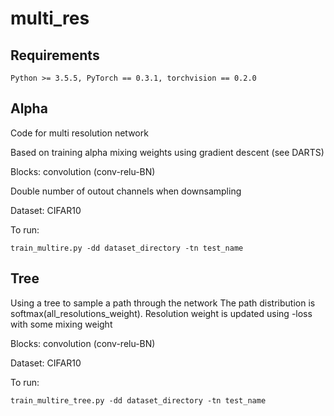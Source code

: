 # multi_res
## Requirements
`
Python >= 3.5.5, PyTorch == 0.3.1, torchvision == 0.2.0
` 

## Alpha

Code for multi resolution network 

Based on training alpha mixing weights using gradient descent (see DARTS)

Blocks: convolution (conv-relu-BN)

Double number of outout channels when downsampling

Dataset: CIFAR10

To run:

`
train_multire.py -dd dataset_directory -tn test_name
` 
## Tree

Using a tree to sample a path through the network The path distribution is softmax(all_resolutions_weight). Resolution weight is updated using -loss with some mixing weight

Blocks: convolution (conv-relu-BN)

Dataset: CIFAR10

To run:

`
train_multire_tree.py -dd dataset_directory -tn test_name
` 
